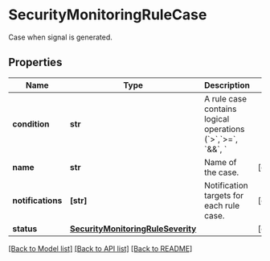 # SecurityMonitoringRuleCase

Case when signal is generated.

## Properties
Name | Type | Description | Notes
------------ | ------------- | ------------- | -------------
**condition** | **str** | A rule case contains logical operations (&#x60;&gt;&#x60;,&#x60;&gt;&#x3D;&#x60;, &#x60;&amp;&amp;&#x60;, &#x60;||&#x60;) to determine if a signal should be generated based on the event counts in the previously defined queries. | [optional] 
**name** | **str** | Name of the case. | [optional] 
**notifications** | **[str]** | Notification targets for each rule case. | [optional] 
**status** | [**SecurityMonitoringRuleSeverity**](SecurityMonitoringRuleSeverity.md) |  | [optional] 

[[Back to Model list]](README.md#documentation-for-models) [[Back to API list]](README.md#documentation-for-api-endpoints) [[Back to README]](README.md)


